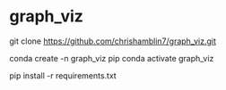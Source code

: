 # graph_viz

git clone https://github.com/chrishamblin7/graph_viz.git

conda create -n graph_viz pip
conda activate graph_viz

pip install -r requirements.txt
